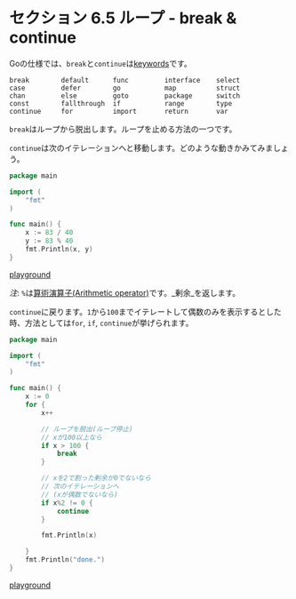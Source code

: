 # セクション 6.5 ループ - break & continue

Goの仕様では、`break`と`continue`は[keywords](https://golang.org/ref/spec#Keywords)です。

```
break        default      func         interface    select
case         defer        go           map          struct
chan         else         goto         package      switch
const        fallthrough  if           range        type
continue     for          import       return       var
```

`break`はループから脱出します。ループを止める方法の一つです。

`continue`は次のイテレーションへと移動します。どのような動きかみてみましょう。

```go
package main

import (
	"fmt"
)

func main() {
	x := 83 / 40
	y := 83 % 40
	fmt.Println(x, y)
}
```

[playground](https://play.golang.org/p/_BNQa7c8d8)

*注*: `%`は[算術演算子(Arithmetic operator)](https://golang.org/ref/spec#Arithmetic_operators)です。_剰余_を返します。

`continue`に戻ります。`1`から`100`までイテレートして偶数のみを表示するとした時、方法としては`for`, `if`, `continue`が挙げられます。

```go
package main

import (
	"fmt"
)

func main() {
	x := 0
	for {
		x++

		// ループを脱出(ループ停止)
		// xが100以上なら
		if x > 100 {
			break
		}

		// xを2で割った剰余が0でないなら
		// 次のイテレーションへ
		// (xが偶数でないなら)
		if x%2 != 0 {
			continue
		}

		fmt.Println(x)

	}
	fmt.Println("done.")
}
```

[playground](https://play.golang.org/p/aVd3OVLtop)
